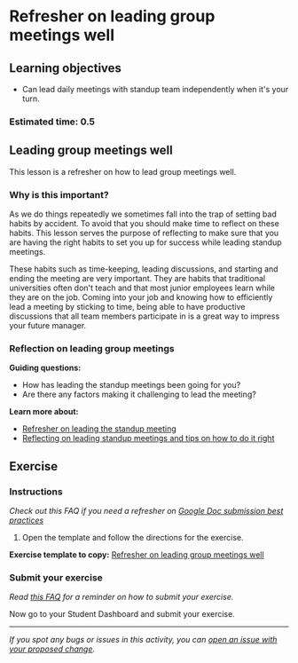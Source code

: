 # Refresher on leading group meetings well

## Learning objectives

- Can lead daily meetings with standup team independently when it's your turn.

### **Estimated time**: 0.5

## Leading group meetings well

This lesson is a refresher on how to lead group meetings well.

### Why is this important?

As we do things repeatedly we sometimes fall into the trap of setting bad habits by accident. To avoid that you should make time to reflect on these habits. This lesson serves the purpose of reflecting to make sure that you are having the right habits to set you up for success while leading standup meetings. 

These habits such as time-keeping, leading discussions, and starting and ending the meeting are very important. They are habits that traditional universities often don't teach and that most junior employees learn while they are on the job. Coming into your job and knowing how to efficiently lead a meeting by sticking to time, being able to have productive discussions that all team members participate in is a great way to impress your future manager. 

### Reflection on leading group meetings

**Guiding questions:**

- How has leading the standup meetings been going for you?
- Are there any factors making it challenging to lead the meeting?

**Learn more about:**

- [Refresher on leading the standup meeting](https://github.com/microverseinc/curriculum-professional-skills/blob/main/becoming-a-remote-professional/what-is-the-role-of-the-leader-in-this-meeting.md)
- [Reflecting on leading standup meetings and tips on how to do it right](https://github.com/microverseinc/curriculum-professional-skills/blob/main/becoming-a-remote-professional/reflecting-on-leading-standup-meetings-and-tips-on-how-to-do-it-better.md)

## Exercise

### Instructions

*Check out this FAQ if you need a refresher on [Google Doc submission best practices](https://microverse.zendesk.com/hc/en-us/articles/360063156813)*

1. Open the template and follow the directions for the exercise.

**Exercise template to copy:** [Refresher on leading group meetings well](https://docs.google.com/document/d/16_7NevVpQHSt2-QP9isSIhxgPys4redA4u7F5v4oMqg/edit#heading=h.yegj1fdxqsoo)

### Submit your exercise

*Read [this FAQ](https://microverse.zendesk.com/hc/en-us/articles/360061344234) for a reminder on how to submit your exercise.* 

Now go to your Student Dashboard and submit your exercise.


------

_If you spot any bugs or issues in this activity, you can [open an issue with your proposed change](https://github.com/microverseinc/curriculum-transversal-skills/blob/main/git-github/articles/open_issue.md)._